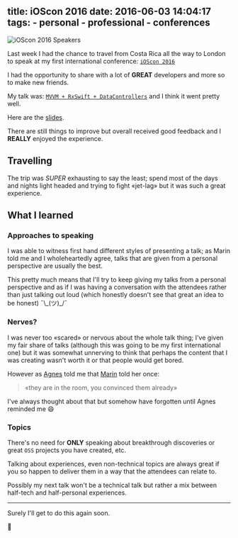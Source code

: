 title: iOScon 2016
date: 2016-06-03 14:04:17
tags:
    - personal
    - professional
    - conferences
---

![iOScon 2016 Speakers](http://res.cloudinary.com/skillsmatter/image/upload/v1461926676/ioscon_speakers_collage_nxn8qm.jpg)

<!--more-->

Last week I had the chance to travel from Costa Rica all the way to London to speak at my first international conference: [`iOScon 2016`][ioscon]

I had the opportunity to share with a lot of **GREAT** developers and more so to make new friends.

My talk was: [`MVVM + RxSwift + DataControllers`][talk] and I think it went pretty well.

Here are the [slides][slides].

<script async class="speakerdeck-embed" data-id="7d5ec318cd9744f69818c716a2fc1642" data-ratio="1.77777777777778" src="//speakerdeck.com/assets/embed.js"></script>

There are still things to improve but overall received good feedback and I **REALLY** enjoyed the experience.

## Travelling

The trip was *SUPER* exhausting to say the least; spend most of the days and nights light headed and trying to fight «jet-lag» but it was such a great experience.

## What I learned

### Approaches to speaking

I was able to witness first hand different styles of presenting a talk; as Marin told me and I wholeheartedly agree, talks that are given from a personal perspective are usually the best.

This pretty much means that I'll try to keep giving my talks from a personal perspective and as if I was having a conversation with the attendees rather than just talking out loud (which honestly doesn't see that great an idea to be honest) ¯\\\_(ツ)_/¯

### Nerves?

I was never too «scared» or nervous about the whole talk thing; I've given my fair share of talks (although this was going to be my first international one) but it was somewhat unnerving to think that perhaps the content that I was creating wasn't worth it or that people would get bored.

However as [Agnes][agnes] told me that [Marin][marin] told her once:
>«they are in the room, you convinced them already»

I've always thought about that but somehow have forgotten until Agnes reminded me 😄

### Topics

There's no need for **ONLY** speaking about breakthrough discoveries or great `OSS` projects you have created, etc.

Talking about experiences, even non-technical topics are always great if you so happen to deliver them in a way that the attendees can relate to.

Possibly my next talk won't be a technical talk but rather a mix between half-tech and half-personal experiences.

---

Surely I'll get to do this again soon.

🙇


[ioscon]:https://skillsmatter.com/conferences/7598-ioscon-2016-the-conference-for-ios-and-swift-developers
[talk]:https://skillsmatter.com/skillscasts/7863-mvvm-rxswift-and-datacontrollers
[slides]:https://speakerdeck.com/esttorhe/mvvm-plus-rxswift-plus-datacontrollers
[agnes]:https://twitter.com/vasarhelyia
[marin]:https://twitter.com/icanzilb

